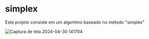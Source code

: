 # simplex

Este projeto consiste em um algoritmo baseado no método "simplex" 

![Captura de tela 2024-04-30 141704](https://github.com/IuryHilario/simplex/assets/120684436/c6af26fb-12fc-45b5-b1d0-d005e3b60b20)
